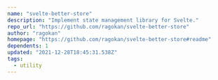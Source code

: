 ```yaml
---
name: "svelte-better-store"
description: "Implement state management library for Svelte."
repo_url: "https://github.com/ragokan/svelte-better-store"
author: "ragokan"
homepage: "https://github.com/ragokan/svelte-better-store#readme"
dependents: 1
updated: "2021-12-28T18:45:31.538Z"
tags: 
  - utility
---
```

